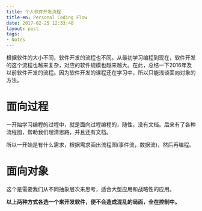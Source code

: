 ```yaml
---
title: 个人软件开发流程
title-en: Personal Coding Flow
date: 2017-02-25 12:33:48
layout: post
tags:
- Notes
---
```

根据软件的大小不同，软件开发的流程也不同。从最初学习编程到现在，软件开发的这个流程也越来复杂，对应的软件规模也越来越大。在此，总结一下2016年及以前软件开发的流程。因为软件开发的课程还在学习中，所以只能浅谈面向对象的方法。
# 面向过程
一开始学习编程的过程中，就是面向过程编程的，随性，没有文档。后来有了各种流程图，帮助我们理清思路，并且还有文档。

所以一开始是有什么需求，根据需求画出流程图(事件流，数据流)，然后再编程。
# 面向对象
这个是需要我们从不同抽象层次来思考，适合大型应用和战略性的应用。

**以上两种方式各选一个来开发软件，便不会造成混乱的局面，全在控制中。** 
